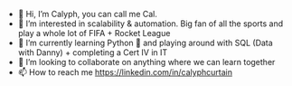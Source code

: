 - 👋 Hi, I’m Calyph, you can call me Cal.
- 👀 I’m interested in scalability & automation. Big fan of all the sports and play a whole lot of FIFA + Rocket League
- 🌱 I’m currently learning Python 🐍 and playing around with SQL (Data with Danny) + completing a Cert IV in IT
- 💞️ I’m looking to collaborate on anything where we can learn together
- 📫 How to reach me https://linkedin.com/in/calyphcurtain

<!---
cgcurta/cgcurta is a ✨ special ✨ repository because its `README.md` (this file) appears on your GitHub profile.
You can click the Preview link to take a look at your changes.
--->
